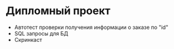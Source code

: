 # Дипломный проект
- Автотест проверки получения информации о заказе по "id"
- SQL запросы для БД
- Скринкаст 

